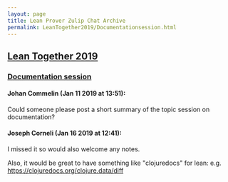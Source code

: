 ```yaml
---
layout: page
title: Lean Prover Zulip Chat Archive 
permalink: LeanTogether2019/Documentationsession.html
---
```


## [Lean Together 2019](index.html)
### [Documentation session](Documentationsession.html)

#### Johan Commelin (Jan 11 2019 at 13:51):
Could someone please post a short summary of the topic session on documentation?

#### Joseph Corneli (Jan 16 2019 at 12:41):
I missed it so would also welcome any notes.

Also, it would be great to have something like "clojuredocs" for lean:
e.g. https://clojuredocs.org/clojure.data/diff

